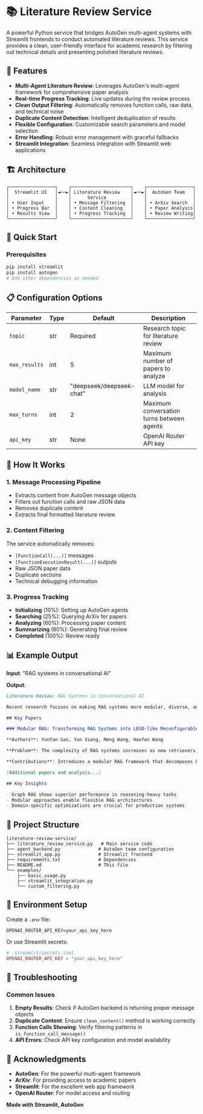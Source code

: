 # 📚 Literature Review Service

A powerful Python service that bridges AutoGen multi-agent systems with Streamlit frontends to conduct automated literature reviews. This service provides a clean, user-friendly interface for academic research by filtering out technical details and presenting polished literature reviews.

## 🌟 Features

- **Multi-Agent Literature Review**: Leverages AutoGen's multi-agent framework for comprehensive paper analysis
- **Real-time Progress Tracking**: Live updates during the review process
- **Clean Output Filtering**: Automatically removes function calls, raw data, and technical noise
- **Duplicate Content Detection**: Intelligent deduplication of results
- **Flexible Configuration**: Customizable search parameters and model selection
- **Error Handling**: Robust error management with graceful fallbacks
- **Streamlit Integration**: Seamless integration with Streamlit web applications

## 🏗️ Architecture

```
┌─────────────────┐    ┌──────────────────────┐    ┌─────────────────┐
│  Streamlit UI   │◄──►│ Literature Review    │◄──►│  AutoGen Team   │
│                 │    │      Service         │    │                 │
│ • User Input    │    │ • Message Filtering  │    │ • ArXiv Search  │
│ • Progress Bar  │    │ • Content Cleaning   │    │ • Paper Analysis│
│ • Results View  │    │ • Progress Tracking  │    │ • Review Writing│
└─────────────────┘    └──────────────────────┘    └─────────────────┘
```

## 🚀 Quick Start

### Prerequisites

```bash
pip install streamlit
pip install autogen
# Add other dependencies as needed
```

## 📋 Configuration Options

| Parameter     | Type | Default                  | Description                               |
| ------------- | ---- | ------------------------ | ----------------------------------------- |
| `topic`       | str  | Required                 | Research topic for literature review      |
| `max_results` | int  | 5                        | Maximum number of papers to analyze       |
| `model_name`  | str  | "deepseek/deepseek-chat" | LLM model for analysis                    |
| `max_turns`   | int  | 2                        | Maximum conversation turns between agents |
| `api_key`     | str  | None                     | OpenAI Router API key                     |

## 🧠 How It Works

### 1. **Message Processing Pipeline**

- Extracts content from AutoGen message objects
- Filters out function calls and raw JSON data
- Removes duplicate content
- Extracts final formatted literature review

### 2. **Content Filtering**

The service automatically removes:

- `[FunctionCall(...)]` messages
- `[FunctionExecutionResult(...)]` outputs
- Raw JSON paper data
- Duplicate sections
- Technical debugging information

### 3. **Progress Tracking**

- **Initializing** (10%): Setting up AutoGen agents
- **Searching** (25%): Querying ArXiv for papers
- **Analyzing** (60%): Processing paper content
- **Summarizing** (80%): Generating final review
- **Completed** (100%): Review ready

## 📊 Example Output

**Input**: "RAG systems in conversational AI"

**Output**:

```markdown
Literature Review: RAG Systems in Conversational AI

Recent research focuses on making RAG systems more modular, diverse, and domain-specific. Below are three key papers addressing these challenges.

## Key Papers

### Modular RAG: Transforming RAG Systems into LEGO-like Reconfigurable Frameworks

**Authors**: Yunfan Gao, Yun Xiong, Meng Wang, Haofen Wang

**Problem**: The complexity of RAG systems increases as new retrievers, LLMs, and complementary technologies are integrated...

**Contributions**: Introduces a modular RAG framework that decomposes RAG into independent modules...

[Additional papers and analysis...]

## Key Insights

- Graph RAG shows superior performance in reasoning-heavy tasks
- Modular approaches enable flexible RAG architectures
- Domain-specific optimizations are crucial for production systems
```

## 📁 Project Structure

```
literature-review-service/
├── literature_review_service.py   # Main service code
├── agent_backend.py              # AutoGen team configuration
├── streamlit_app.py              # Streamlit frontend
├── requirements.txt              # Dependencies
├── README.md                     # This file
└── examples/
    ├── basic_usage.py
    ├── streamlit_integration.py
    └── custom_filtering.py
```

## 🔑 Environment Setup

Create a `.env` file:

```env
OPENAI_ROUTER_API_KEY=your_api_key_here
```

Or use Streamlit secrets:

```toml
# .streamlit/secrets.toml
OPENAI_ROUTER_API_KEY = "your_api_key_here"
```

## 🐛 Troubleshooting

### Common Issues

1. **Empty Results**: Check if AutoGen backend is returning proper message objects
2. **Duplicate Content**: Ensure `clean_content()` method is working correctly
3. **Function Calls Showing**: Verify filtering patterns in `is_function_call_message()`
4. **API Errors**: Check API key configuration and model availability

## 🙏 Acknowledgments

- **AutoGen**: For the powerful multi-agent framework
- **ArXiv**: For providing access to academic papers
- **Streamlit**: For the excellent web app framework
- **OpenAI Router**: For model access and routing

**Made with Streamlit, AutoGen**
